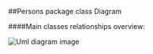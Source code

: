 ##Persons package class Diagram

####Main classes relationships overview:

![Uml diagram image](
http://www.plantuml.com/plantuml/png/oymhIIrAIqnELN1D1B8KR6hqz1IISnABYnK2KekAy_Eua3b0QLrTg7HuVb5sQX6gj1PSrYCrCQSa0rLMoK1FJqaX7wX6IKylDp6lKWcgE2G_FwSO0000
)